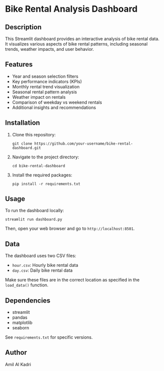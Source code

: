# Bike Rental Analysis Dashboard

## Description
This Streamlit dashboard provides an interactive analysis of bike rental data. It visualizes various aspects of bike rental patterns, including seasonal trends, weather impacts, and user behavior.

## Features
- Year and season selection filters
- Key performance indicators (KPIs)
- Monthly rental trend visualization
- Seasonal rental pattern analysis
- Weather impact on rentals
- Comparison of weekday vs weekend rentals
- Additional insights and recommendations

## Installation

1. Clone this repository:
   ```
   git clone https://github.com/your-username/bike-rental-dashboard.git
   ```
2. Navigate to the project directory:
   ```
   cd bike-rental-dashboard
   ```
3. Install the required packages:
   ```
   pip install -r requirements.txt
   ```

## Usage

To run the dashboard locally:

```
streamlit run dashboard.py
```

Then, open your web browser and go to `http://localhost:8501`.

## Data

The dashboard uses two CSV files:
- `hour.csv`: Hourly bike rental data
- `day.csv`: Daily bike rental data

Make sure these files are in the correct location as specified in the `load_data()` function.

## Dependencies

- streamlit
- pandas
- matplotlib
- seaborn

See `requirements.txt` for specific versions.

## Author

Amil Al Kadri

